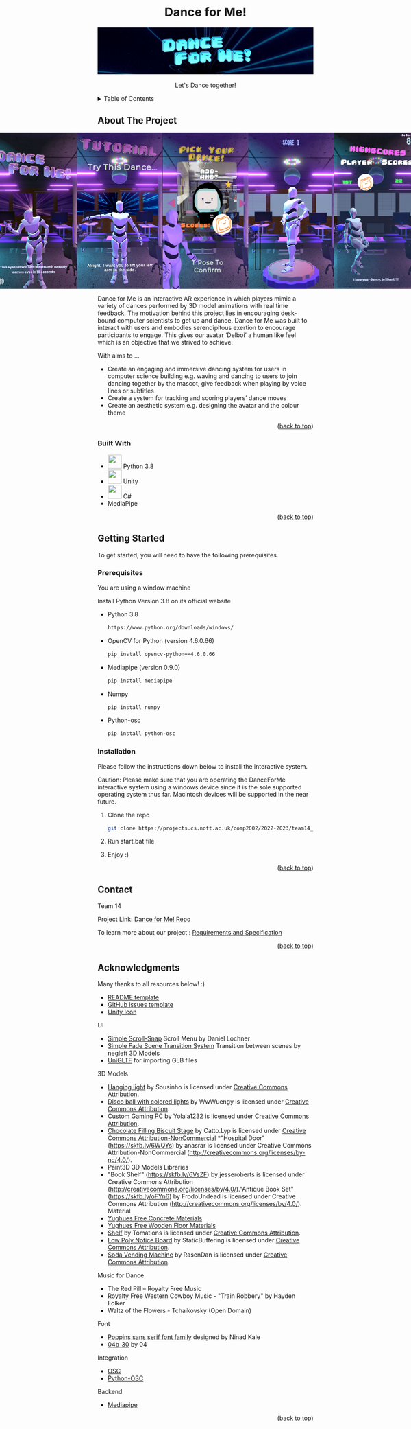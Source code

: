 <!-- Improved compatibility of back to top link: See: https://github.com/othneildrew/Best-README-Template/pull/73 -->
<a name="readme-top"></a>
<!--
*** Thanks for checking out the Best-README-Template. If you have a suggestion
*** that would make this better, please fork the repo and create a pull request
*** or simply open an issue with the tag "enhancement".
*** Don't forget to give the project a star!
*** Thanks again! Now go create something AMAZING! :D
-->


<!-- PROJECT LOGO -->

<br />

<div align="center">
  <h1 align="center">Dance for Me! </h1>
    <img src="asset_README/banner.png" alt="Logo" width="" height="">
  
  <p align="center">
    Let's Dance together!
  </p>
</div>



<!-- TABLE OF CONTENTS -->
<details>
  <summary>Table of Contents</summary>
  <ol>
    <li>
      <a href="#about-the-project">About The Project</a>
      <ul>
        <li><a href="#built-with">Built With</a></li>
      </ul>
    </li>
    <li>
      <a href="#getting-started">Getting Started</a>
      <ul>
        <li><a href="#prerequisites">Prerequisites</a></li>
        <li><a href="#installation">Installation</a></li>
      </ul>
    </li>
    <li><a href="#usage">Usage</a></li>
    <li><a href="#contributing">Contributing</a></li>
    <li><a href="#contact">Contact</a></li>
    <li><a href="#acknowledgments">Acknowledgments</a></li>
  </ol>
</details>



<!-- ABOUT THE PROJECT -->
## About The Project
<div style="display:flex; justify-content:center;">
  <img src="asset_README/demo1.png" width="200" />
  <img src="asset_README/demo2.png" width="200" />
  <img src="asset_README/demo5.png" width="200" />
  <img src="asset_README/demo3.png" width="200" />
  <img src="asset_README/demo4.png" width="200" />
</div>

Dance for Me is an interactive AR experience in which players mimic a variety of dances performed by 3D model animations with real time feedback. The motivation behind this project lies in encouraging desk-bound computer scientists to get up and dance. Dance for Me was built to interact with users and embodies serendipitous exertion to encourage participants to engage. This gives our avatar ‘Delboi’ a human like feel which is an objective that we strived to achieve. 


With aims to ...
* Create an engaging and immersive dancing system for users in computer science building e.g. waving and dancing to users to join dancing together by the mascot, give feedback when playing by voice lines or subtitles  
* Create a system for tracking and scoring players’ dance moves  
* Create an aesthetic system e.g. designing the avatar and the colour theme  



<p align="right">(<a href="#readme-top">back to top</a>)</p>



### Built With
 

* <img height="32" width="32" src="https://cdn.simpleicons.org/python" /> Python 3.8
* <img height="32" width="32" src="https://cdn-icons-png.flaticon.com/512/5969/5969294.png" /> Unity
* <img height="32" width="32" src="https://cdn.simpleicons.org/CSharp" /> C#
* MediaPipe

<p align="right">(<a href="#readme-top">back to top</a>)</p>



<!-- GETTING STARTED -->
## Getting Started

To get started, you will need to have the following prerequisites.

### Prerequisites
You are using a window machine

Install Python Version 3.8 on its official website 
* Python 3.8
  ```sh
  https://www.python.org/downloads/windows/
  ```
* OpenCV for Python (version 4.6.0.66)
  ```sh
  pip install opencv-python==4.6.0.66 
  ```
* Mediapipe (version 0.9.0)
  ```sh
  pip install mediapipe
  ```
* Numpy 
  ```sh
  pip install numpy
  ```
* Python-osc
  ```sh
  pip install python-osc
  ```


### Installation

Please follow the instructions down below to install the interactive system.

Caution: Please make sure that you are operating the DanceForMe interactive system using a windows device since it is the sole supported operating system thus far. 
Macintosh devices will be supported in the near future.

1. Clone the repo
   ```sh
   git clone https://projects.cs.nott.ac.uk/comp2002/2022-2023/team14_project.git
   ```
2. Run start.bat file
   
3. Enjoy :)

<p align="right">(<a href="#readme-top">back to top</a>)</p>


<!-- CONTACT -->
## Contact

Team 14 

Project Link: [Dance for Me! Repo](https://projects.cs.nott.ac.uk/comp2002/2022-2023/team14_project)

To learn more about our project : [Requirements and Specification](assets/projectRequirementsDoc.md)

<p align="right">(<a href="#readme-top">back to top</a>)</p>



<!-- ACKNOWLEDGMENTS -->
## Acknowledgments

Many thanks to all resources below! :)

* [README template](https://github.com/othneildrew/Best-README-Template)
* [GitHub issues template](https://github.com/Polymer/polymer)
* [Unity Icon](https://cdn-icons-png.flaticon.com/512/5969/5969294.png)


UI 
* [Simple Scroll-Snap](https://assetstore.unity.com/packages/tools/gui/simple-scroll-snap-140884#description) Scroll Menu by Daniel Lochner
* [Simple Fade Scene Transition System](https://assetstore.unity.com/packages/tools/particles-effects/simple-fade-scene-transition-system-81753) Transition between scenes by negleft
3D Models
* [UniGLTF](https://github.com/ousttrue/UniGLTF) for importing GLB files

3D Models
* [Hanging light](https://skfb.ly/oCRxP) by Sousinho is licensed under [Creative Commons Attribution](http://creativecommons.org/licenses/by/4.0/).
* [Disco ball with colored lights](https://skfb.ly/oFoUO) by WwWuengy is licensed under [Creative Commons Attribution](http://creativecommons.org/licenses/by/4.0/).
* [Custom Gaming PC](https://skfb.ly/otsTr) by Yolala1232 is licensed under [Creative Commons Attribution](http://creativecommons.org/licenses/by/4.0/).
* [Chocolate Filling Biscuit Stage](https://skfb.ly/o8MuQ) by Catto.Lyp is licensed under [Creative Commons Attribution-NonCommercial](http://creativecommons.org/licenses/by-nc/4.0/)
*"Hospital Door" (https://skfb.ly/6WQYs) by anasrar is licensed under Creative Commons Attribution-NonCommercial (http://creativecommons.org/licenses/by-nc/4.0/).
* Paint3D 3D Models Libraries
* "Book Shelf" (https://skfb.ly/6VsZF) by jesseroberts is licensed under Creative Commons Attribution (http://creativecommons.org/licenses/by/4.0/)."Antique Book Set" (https://skfb.ly/oFYn6) by FrodoUndead is licensed under Creative Commons Attribution (http://creativecommons.org/licenses/by/4.0/).
Material
* [Yughues Free Concrete Materials](https://assetstore.unity.com/packages/2d/textures-materials/concrete/yughues-free-concrete-materials-12951#publisher)
* [Yughues Free Wooden Floor Materials](https://assetstore.unity.com/packages/2d/textures-materials/wood/yughues-free-wooden-floor-materials-13213)
* [Shelf](https://skfb.ly/E9nn) by Tomations is licensed under [Creative Commons Attribution](http://creativecommons.org/licenses/by/4.0/).
* [Low Poly Notice Board](https://skfb.ly/oyWGX) by StaticBuffering is licensed under [Creative Commons Attribution](http://creativecommons.org/licenses/by/4.0/).
* [Soda Vending Machine](https://skfb.ly/6RunD) by RasenDan is licensed under [Creative Commons Attribution](http://creativecommons.org/licenses/by/4.0/).

Music for Dance 

* The Red Pill – Royalty Free Music 
* Royalty Free Western Cowboy Music - "Train Robbery" by Hayden Folker 
* Waltz of the Flowers - Tchaikovsky (Open Domain) 

Font
* [Poppins sans serif font family](https://befonts.com/poppins-font-family.html) designed by Ninad Kale 
* [04b_30](https://www.dafont.com/04b-30.font) by 04


Integration
* [OSC](https://thomasfredericks.github.io/UnityOSC/)
* [Python-OSC](https://pypi.org/project/python-osc/)

Backend
* [Mediapipe]()

<p align="right">(<a href="#readme-top">back to top</a>)</p>

